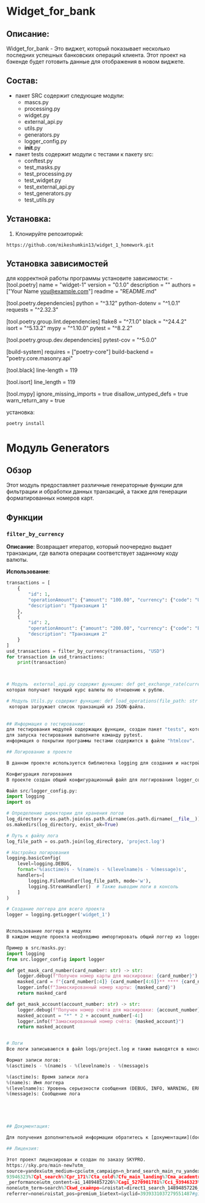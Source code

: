 # Widget_for_bank

## Описание:

Widget_for_bank - Это виджет, который показывает несколько последних
успешных банковских операций клиента.  Этот проект на бэкенде будет 
готовить данные для отображения в новом виджете.

## Состав:
* пакет SRC содержит следующие модули:
    * mascs.py
    * processing.py
    * widget.py
    * external_api.py 
    * utils.py 
    * generators.py 
    * logger_config.py
    * __init__.py
* пакет tests содержит модули с тестами к пакету src:
    * conftest.py
    * test_masks.py
    * test_processing.py
    * test_widget.py
    * test_external_api.py
    * test_generators.py
    * test_utils.py

## Установка:

1. Клонируйте репозиторий:
```
https://github.com/mikeshumkin13/widget_1_homework.git
```
## Установка зависимостей

для корректной работы программы установите зависимости:
-[tool.poetry]
name = "widget-1"
version = "0.1.0"
description = ""
authors = ["Your Name <you@example.com>"]
readme = "README.md"

[tool.poetry.dependencies]
python = "^3.12"
python-dotenv = "^1.0.1"
requests = "^2.32.3"


[tool.poetry.group.lint.dependencies]
flake8 = "^7.1.0"
black = "^24.4.2"
isort = "^5.13.2"
mypy = "^1.10.0"
pytest = "^8.2.2"


[tool.poetry.group.dev.dependencies]
pytest-cov = "^5.0.0"

[build-system]
requires = ["poetry-core"]
build-backend = "poetry.core.masonry.api"

[tool.black]
line-length = 119

[tool.isort]
line_length = 119

[tool.mypy]
ignore_missing_imports = true
disallow_untyped_defs = true
warn_return_any = true

установка:
```
poetry install
```

# Модуль Generators

## Обзор

Этот модуль предоставляет различные генераторные функции для фильтрации и обработки данных транзакций, а также для генерации форматированных номеров карт.

## Функции

### `filter_by_currency`

**Описание**: Возвращает итератор, который поочередно выдает транзакции, где валюта операции соответствует заданному коду валюты.

**Использование**:
```python
transactions = [
    {
        "id": 1,
        "operationAmount": {"amount": "100.00", "currency": {"code": "USD"}},
        "description": "Транзакция 1"
    },
    {
        "id": 2,
        "operationAmount": {"amount": "200.00", "currency": {"code": "EUR"}},
        "description": "Транзакция 2"
    }
]
usd_transactions = filter_by_currency(transactions, "USD")
for transaction in usd_transactions:
    print(transaction)



# Модуль  external_api.py содержит функцию: def get_exchange_rate(currency: str) -> float:
которая получает текущий курс валюты по отношению к рублю.

# Модуль Utils.py содержит функцию: def load_operations(file_path: str = "data/operations.json") -> List[Dict]:
 которая загружает список транзакций из JSON-файла.
 
 
## Информация о тестировании:
для тестирования модулей содержащих функции, создан пакет "tests", который содержит модули с тестами.
для запуска тестирования выполните команду pytest.
информация о покрытии программы тестами содержится в файле "htmlcov".

## Логирование в проекте

В данном проекте используется библиотека logging для создания и настройки логгирования. Логи записываются в файл и выводятся в консоль, что позволяет отслеживать важные события и ошибки в процессе выполнения программы.

Конфигурация логирования
В проекте создан общий конфигурационный файл для логгирования logger_config.py, расположенный в директории src/. Этот файл настраивает логирование для всех модулей проекта.

Файл src/logger_config.py:
import logging
import os

# Определение директории для хранения логов
log_directory = os.path.join(os.path.dirname(os.path.dirname(__file__)), 'logs')
os.makedirs(log_directory, exist_ok=True)

# Путь к файлу лога
log_file_path = os.path.join(log_directory, 'project.log')

# Настройка логирования
logging.basicConfig(
    level=logging.DEBUG,
    format='%(asctime)s - %(name)s - %(levelname)s - %(message)s',
    handlers=[
        logging.FileHandler(log_file_path, mode='w'),
        logging.StreamHandler()  # Также выводим логи в консоль
    ]
)

# Создание логгера для всего проекта
logger = logging.getLogger('widget_1')


Использование логгера в модулях
В каждом модуле проекта необходимо импортировать общий логгер из logger_config.py и использовать его для записи логов.

Пример в src/masks.py:
import logging
from src.logger_config import logger

def get_mask_card_number(card_number: str) -> str:
    logger.debug(f"Получен номер карты для маскировки: {card_number}")
    masked_card = f"{card_number[:4]} {card_number[4:6]}** **** {card_number[-4:]}"
    logger.info(f"Замаскированный номер карты: {masked_card}")
    return masked_card

def get_mask_account(account_number: str) -> str:
    logger.debug(f"Получен номер счёта для маскировки: {account_number}")
    masked_account = "*" * 2 + account_number[-4:]
    logger.info(f"Замаскированный номер счёта: {masked_account}")
    return masked_account


# Логи
Все логи записываются в файл logs/project.log и также выводятся в консоль. Файл лога перезаписывается при каждом запуске приложения.

Формат записи логов:
%(asctime)s - %(name)s - %(levelname)s - %(message)s

%(asctime)s: Время записи лога
%(name)s: Имя логгера
%(levelname)s: Уровень серьезности сообщения (DEBUG, INFO, WARNING, ERROR, CRITICAL)
%(message)s: Сообщение лога





## Документация:

Для получения дополнительной информации обратитесь к [документации](docs/README.md).

## Лицензия:

Этот проект лицензирован и создан по заказу SKYPRO. 
https://sky.pro/main-new?utm_
source=yandex&utm_medium=cpc&utm_campaign=n_brand_search_main_ru_yandex_
93946323%7Cpl_search%7Cpr_171%7Cta_cold%7Cfu_main_landing%7Cma_academtraff%7Cown_b2c%7Cchg
_performance&utm_content=ai_14894857226%7Cagi_5270901781%7Cci_93946323%7Cpi_46704583444%7Cse_
none&utm_term=search%7Ckwd_скайпро=&roistat=direct1_search_14894857226_скайпро&roistat_
referrer=none&roistat_pos=premium_1&etext=&yclid=3939331037279551487#giftpopup

